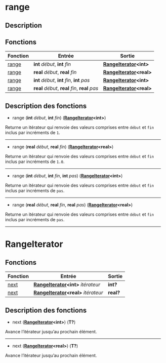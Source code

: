 # range

## Description


## Fonctions

|Fonction|Entrée|Sortie|
|-|-|-|
|[range](#range_i2)|**int** *début*, **int** *fin*|**[RangeIterator](#rangeiterator)\<int\>**|
|[range](#range_r2)|**real** *début*, **real** *fin*|**[RangeIterator](#rangeiterator)\<real\>**|
|[range](#range_i3)|**int** *début*, **int** *fin*, **int** *pas*|**[RangeIterator](#rangeiterator)\<int\>**|
|[range](#range_r3)|**real** *début*, **real** *fin*, **real** *pas*|**[RangeIterator](#rangeiterator)\<real\>**|

## Description des fonctions

<a id="range_i2"></a>
- range (**int** *début*, **int** *fin*) (**[RangeIterator](#rangeiterator)\<int\>**)

Returne un itérateur qui renvoie des valeurs comprises entre `début` et `fin` inclus par incréments de `1`.
___

<a id="range_r2"></a>
- range (**real** *début*, **real** *fin*) (**[RangeIterator](#rangeiterator)\<real\>**)

Returne un itérateur qui renvoie des valeurs comprises entre `début` et `fin` inclus par incréments de `1.0`.
___

<a id="range_i3"></a>
- range (**int** *début*, **int** *fin*, **int** *pas*) (**[RangeIterator](#rangeiterator)\<int\>**)

Returne un itérateur qui renvoie des valeurs comprises entre `début` et `fin` inclus par incréments de `pas`.
___

<a id="range_r3"></a>
- range (**real** *début*, **real** *fin*, **real** *pas*) (**[RangeIterator](#rangeiterator)\<real\>**)

Returne un itérateur qui renvoie des valeurs comprises entre `début` et `fin` inclus par incréments de `pas`.
___

# RangeIterator

## Fonctions

|Fonction|Entrée|Sortie|
|-|-|-|
|[next](#next_i)|**[RangeIterator](#rangeiterator)\<int\>** *itérateur*|**int?**|
|[next](#next_r)|**[RangeIterator](#rangeiterator)\<real\>** *itérateur*|**real?**|

## Description des fonctions

<a id="next_i"></a>
- next (**[RangeIterator](#rangeiterator)\<int\>**) (**T?**)

Avance l’itérateur jusqu’au prochain élément.
___

<a id="next_r"></a>
- next (**[RangeIterator](#rangeiterator)\<real\>**) (**T?**)

Avance l’itérateur jusqu’au prochain élément.